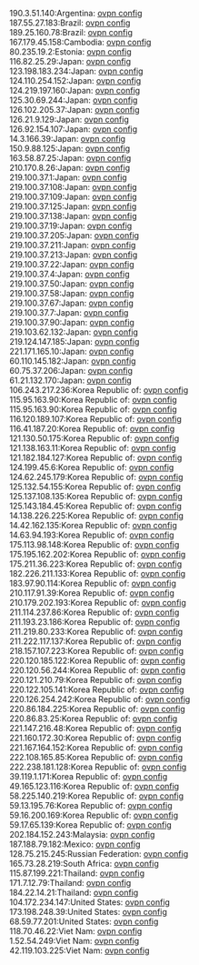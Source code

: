 190.3.51.140:Argentina: [ovpn config](vpn/190_3_51_140.ovpn)  
187.55.27.183:Brazil: [ovpn config](vpn/187_55_27_183.ovpn)  
189.25.160.78:Brazil: [ovpn config](vpn/189_25_160_78.ovpn)  
167.179.45.158:Cambodia: [ovpn config](vpn/167_179_45_158.ovpn)  
80.235.19.2:Estonia: [ovpn config](vpn/80_235_19_2.ovpn)  
116.82.25.29:Japan: [ovpn config](vpn/116_82_25_29.ovpn)  
123.198.183.234:Japan: [ovpn config](vpn/123_198_183_234.ovpn)  
124.110.254.152:Japan: [ovpn config](vpn/124_110_254_152.ovpn)  
124.219.197.160:Japan: [ovpn config](vpn/124_219_197_160.ovpn)  
125.30.69.244:Japan: [ovpn config](vpn/125_30_69_244.ovpn)  
126.102.205.37:Japan: [ovpn config](vpn/126_102_205_37.ovpn)  
126.21.9.129:Japan: [ovpn config](vpn/126_21_9_129.ovpn)  
126.92.154.107:Japan: [ovpn config](vpn/126_92_154_107.ovpn)  
14.3.166.39:Japan: [ovpn config](vpn/14_3_166_39.ovpn)  
150.9.88.125:Japan: [ovpn config](vpn/150_9_88_125.ovpn)  
163.58.87.25:Japan: [ovpn config](vpn/163_58_87_25.ovpn)  
210.170.8.26:Japan: [ovpn config](vpn/210_170_8_26.ovpn)  
219.100.37.1:Japan: [ovpn config](vpn/219_100_37_1.ovpn)  
219.100.37.108:Japan: [ovpn config](vpn/219_100_37_108.ovpn)  
219.100.37.109:Japan: [ovpn config](vpn/219_100_37_109.ovpn)  
219.100.37.125:Japan: [ovpn config](vpn/219_100_37_125.ovpn)  
219.100.37.138:Japan: [ovpn config](vpn/219_100_37_138.ovpn)  
219.100.37.19:Japan: [ovpn config](vpn/219_100_37_19.ovpn)  
219.100.37.205:Japan: [ovpn config](vpn/219_100_37_205.ovpn)  
219.100.37.211:Japan: [ovpn config](vpn/219_100_37_211.ovpn)  
219.100.37.213:Japan: [ovpn config](vpn/219_100_37_213.ovpn)  
219.100.37.22:Japan: [ovpn config](vpn/219_100_37_22.ovpn)  
219.100.37.4:Japan: [ovpn config](vpn/219_100_37_4.ovpn)  
219.100.37.50:Japan: [ovpn config](vpn/219_100_37_50.ovpn)  
219.100.37.58:Japan: [ovpn config](vpn/219_100_37_58.ovpn)  
219.100.37.67:Japan: [ovpn config](vpn/219_100_37_67.ovpn)  
219.100.37.7:Japan: [ovpn config](vpn/219_100_37_7.ovpn)  
219.100.37.90:Japan: [ovpn config](vpn/219_100_37_90.ovpn)  
219.103.62.132:Japan: [ovpn config](vpn/219_103_62_132.ovpn)  
219.124.147.185:Japan: [ovpn config](vpn/219_124_147_185.ovpn)  
221.171.165.10:Japan: [ovpn config](vpn/221_171_165_10.ovpn)  
60.110.145.182:Japan: [ovpn config](vpn/60_110_145_182.ovpn)  
60.75.37.206:Japan: [ovpn config](vpn/60_75_37_206.ovpn)  
61.21.132.170:Japan: [ovpn config](vpn/61_21_132_170.ovpn)  
106.243.217.236:Korea Republic of: [ovpn config](vpn/106_243_217_236.ovpn)  
115.95.163.90:Korea Republic of: [ovpn config](vpn/115_95_163_90.ovpn)  
115.95.163.90:Korea Republic of: [ovpn config](vpn/115_95_163_90.ovpn)  
116.120.189.107:Korea Republic of: [ovpn config](vpn/116_120_189_107.ovpn)  
116.41.187.20:Korea Republic of: [ovpn config](vpn/116_41_187_20.ovpn)  
121.130.50.175:Korea Republic of: [ovpn config](vpn/121_130_50_175.ovpn)  
121.138.163.11:Korea Republic of: [ovpn config](vpn/121_138_163_11.ovpn)  
121.182.184.127:Korea Republic of: [ovpn config](vpn/121_182_184_127.ovpn)  
124.199.45.6:Korea Republic of: [ovpn config](vpn/124_199_45_6.ovpn)  
124.62.245.179:Korea Republic of: [ovpn config](vpn/124_62_245_179.ovpn)  
125.132.54.155:Korea Republic of: [ovpn config](vpn/125_132_54_155.ovpn)  
125.137.108.135:Korea Republic of: [ovpn config](vpn/125_137_108_135.ovpn)  
125.143.184.45:Korea Republic of: [ovpn config](vpn/125_143_184_45.ovpn)  
14.138.226.225:Korea Republic of: [ovpn config](vpn/14_138_226_225.ovpn)  
14.42.162.135:Korea Republic of: [ovpn config](vpn/14_42_162_135.ovpn)  
14.63.94.193:Korea Republic of: [ovpn config](vpn/14_63_94_193.ovpn)  
175.113.98.148:Korea Republic of: [ovpn config](vpn/175_113_98_148.ovpn)  
175.195.162.202:Korea Republic of: [ovpn config](vpn/175_195_162_202.ovpn)  
175.211.36.223:Korea Republic of: [ovpn config](vpn/175_211_36_223.ovpn)  
182.226.211.133:Korea Republic of: [ovpn config](vpn/182_226_211_133.ovpn)  
183.97.90.114:Korea Republic of: [ovpn config](vpn/183_97_90_114.ovpn)  
210.117.91.39:Korea Republic of: [ovpn config](vpn/210_117_91_39.ovpn)  
210.179.202.193:Korea Republic of: [ovpn config](vpn/210_179_202_193.ovpn)  
211.114.237.86:Korea Republic of: [ovpn config](vpn/211_114_237_86.ovpn)  
211.193.23.186:Korea Republic of: [ovpn config](vpn/211_193_23_186.ovpn)  
211.219.80.233:Korea Republic of: [ovpn config](vpn/211_219_80_233.ovpn)  
211.222.117.137:Korea Republic of: [ovpn config](vpn/211_222_117_137.ovpn)  
218.157.107.223:Korea Republic of: [ovpn config](vpn/218_157_107_223.ovpn)  
220.120.185.122:Korea Republic of: [ovpn config](vpn/220_120_185_122.ovpn)  
220.120.56.244:Korea Republic of: [ovpn config](vpn/220_120_56_244.ovpn)  
220.121.210.79:Korea Republic of: [ovpn config](vpn/220_121_210_79.ovpn)  
220.122.105.141:Korea Republic of: [ovpn config](vpn/220_122_105_141.ovpn)  
220.126.254.242:Korea Republic of: [ovpn config](vpn/220_126_254_242.ovpn)  
220.86.184.225:Korea Republic of: [ovpn config](vpn/220_86_184_225.ovpn)  
220.86.83.25:Korea Republic of: [ovpn config](vpn/220_86_83_25.ovpn)  
221.147.216.48:Korea Republic of: [ovpn config](vpn/221_147_216_48.ovpn)  
221.160.172.30:Korea Republic of: [ovpn config](vpn/221_160_172_30.ovpn)  
221.167.164.152:Korea Republic of: [ovpn config](vpn/221_167_164_152.ovpn)  
222.108.165.85:Korea Republic of: [ovpn config](vpn/222_108_165_85.ovpn)  
222.238.181.128:Korea Republic of: [ovpn config](vpn/222_238_181_128.ovpn)  
39.119.1.171:Korea Republic of: [ovpn config](vpn/39_119_1_171.ovpn)  
49.165.123.116:Korea Republic of: [ovpn config](vpn/49_165_123_116.ovpn)  
58.225.140.219:Korea Republic of: [ovpn config](vpn/58_225_140_219.ovpn)  
59.13.195.76:Korea Republic of: [ovpn config](vpn/59_13_195_76.ovpn)  
59.16.200.169:Korea Republic of: [ovpn config](vpn/59_16_200_169.ovpn)  
59.17.65.139:Korea Republic of: [ovpn config](vpn/59_17_65_139.ovpn)  
202.184.152.243:Malaysia: [ovpn config](vpn/202_184_152_243.ovpn)  
187.188.79.182:Mexico: [ovpn config](vpn/187_188_79_182.ovpn)  
128.75.215.245:Russian Federation: [ovpn config](vpn/128_75_215_245.ovpn)  
165.73.28.219:South Africa: [ovpn config](vpn/165_73_28_219.ovpn)  
115.87.199.221:Thailand: [ovpn config](vpn/115_87_199_221.ovpn)  
171.7.12.79:Thailand: [ovpn config](vpn/171_7_12_79.ovpn)  
184.22.14.21:Thailand: [ovpn config](vpn/184_22_14_21.ovpn)  
104.172.234.147:United States: [ovpn config](vpn/104_172_234_147.ovpn)  
173.198.248.39:United States: [ovpn config](vpn/173_198_248_39.ovpn)  
68.59.77.201:United States: [ovpn config](vpn/68_59_77_201.ovpn)  
118.70.46.22:Viet Nam: [ovpn config](vpn/118_70_46_22.ovpn)  
1.52.54.249:Viet Nam: [ovpn config](vpn/1_52_54_249.ovpn)  
42.119.103.225:Viet Nam: [ovpn config](vpn/42_119_103_225.ovpn)  
